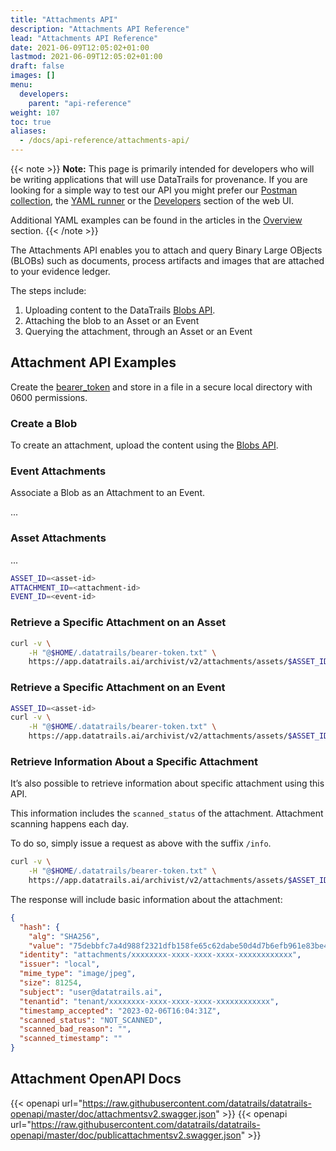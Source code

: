 ```yaml
---
title: "Attachments API"
description: "Attachments API Reference"
lead: "Attachments API Reference"
date: 2021-06-09T12:05:02+01:00
lastmod: 2021-06-09T12:05:02+01:00
draft: false
images: []
menu: 
  developers:
    parent: "api-reference"
weight: 107
toc: true
aliases: 
  - /docs/api-reference/attachments-api/
---
```

{{< note >}}
**Note:** This page is primarily intended for developers who will be writing applications that will use DataTrails for provenance.
If you are looking for a simple way to test our API you might prefer our [Postman collection](https://www.postman.com/datatrails-inc/workspace/datatrails-public/overview), the [YAML runner](/developers/yaml-reference/story-runner-components/) or the [Developers](https://app.datatrails.io) section of the web UI. 

Additional YAML examples can be found in the articles in the [Overview](/platform/overview/introduction/) section.
{{< /note >}}

The Attachments API enables you to attach and query Binary Large OBjects (BLOBs) such as documents, process artifacts and images that are attached to your evidence ledger.

The steps include:

1. Uploading content to the DataTrails [Blobs API](/developers/api-reference/blobs-api/).
1. Attaching the blob to an Asset or an Event
1. Querying the attachment, through an Asset or an Event

## Attachment API Examples

Create the [bearer_token](/developers/developer-patterns/getting-access-tokens-using-app-registrations) and store in a file in a secure local directory with 0600 permissions.

### Create a Blob

To create an attachment, upload the content using the [Blobs API](/developers/api-reference/blobs-api/).

### Event Attachments

Associate a Blob as an Attachment to an Event.

...

### Asset Attachments

...

```bash
ASSET_ID=<asset-id>
ATTACHMENT_ID=<attachment-id>
EVENT_ID=<event-id>
```

### Retrieve a Specific Attachment on an Asset

```bash
curl -v \
    -H "@$HOME/.datatrails/bearer-token.txt" \
    https://app.datatrails.ai/archivist/v2/attachments/assets/$ASSET_ID/$ATTACHMENT_ID
```

### Retrieve a Specific Attachment on an Event

```bash
ASSET_ID=<asset-id>
curl -v \
    -H "@$HOME/.datatrails/bearer-token.txt" \
    https://app.datatrails.ai/archivist/v2/attachments/assets/$ASSET_ID/events/$EVENT_ID/$ATTACHMENT_ID
```

### Retrieve Information About a Specific Attachment

It’s also possible to retrieve information about specific attachment using this API.

This information includes the `scanned_status` of the attachment. Attachment scanning happens each day.

To do so, simply issue a request as above with the suffix `/info`.

```bash
curl -v \
    -H "@$HOME/.datatrails/bearer-token.txt" \
    https://app.datatrails.ai/archivist/v2/attachments/assets/$ASSET_ID/$ATTACHMENT_ID/info
```

The response will include basic information about the attachment:

```json
{
  "hash": {
    "alg": "SHA256",
    "value": "75debbfc7a4d988f2321dfb158fe65c62dabe50d4d7b6efb961e83be43a8aa77"  },
  "identity": "attachments/xxxxxxxx-xxxx-xxxx-xxxx-xxxxxxxxxxxx",
  "issuer": "local",
  "mime_type": "image/jpeg",
  "size": 81254,
  "subject": "user@datatrails.ai",
  "tenantid": "tenant/xxxxxxxx-xxxx-xxxx-xxxx-xxxxxxxxxxxx",
  "timestamp_accepted": "2023-02-06T16:04:31Z",
  "scanned_status": "NOT_SCANNED",
  "scanned_bad_reason": "",
  "scanned_timestamp": ""
}
```

## Attachment OpenAPI Docs

{{< openapi url="https://raw.githubusercontent.com/datatrails/datatrails-openapi/master/doc/attachmentsv2.swagger.json" >}}
{{< openapi url="https://raw.githubusercontent.com/datatrails/datatrails-openapi/master/doc/publicattachmentsv2.swagger.json" >}}
